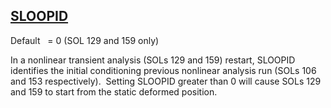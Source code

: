 ## [SLOOPID](https://nexus.hexagon.com/documentationcenter/bundle/MSC_Nastran_2022.4/page/Nastran_Combined_Book/qrg/parameters/TOC.SLOOPID.xhtml)

Default    = 0 (SOL 129 and 159 only)

In a nonlinear transient analysis (SOLs 129 and 159) restart, SLOOPID identifies the initial conditioning previous nonlinear analysis run (SOLs 106 and 153 respectively).  Setting SLOOPID greater than 0 will cause SOLs 129 and 159 to start from the static deformed position.

